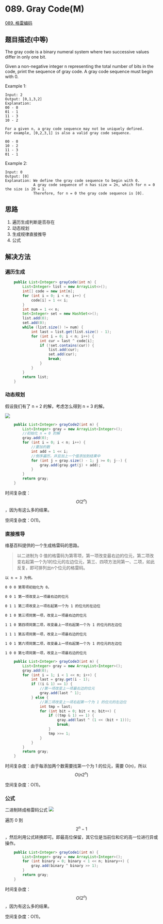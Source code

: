 # 089. Gray Code\(M\)

[089. 格雷编码](https://leetcode-cn.com/problems/gray-code/)

## 题目描述\(中等\)

The gray code is a binary numeral system where two successive values differ in only one bit.

Given a non-negative integer n representing the total number of bits in the code, print the sequence of gray code. A gray code sequence must begin with 0.

Example 1:

```
Input: 2
Output: [0,1,3,2]
Explanation:
00 - 0
01 - 1
11 - 3
10 - 2

For a given n, a gray code sequence may not be uniquely defined.
For example, [0,2,3,1] is also a valid gray code sequence.

00 - 0
10 - 2
11 - 3
01 - 1
```

Example 2:

```
Input: 0
Output: [0]
Explanation: We define the gray code sequence to begin with 0.
             A gray code sequence of n has size = 2n, which for n = 0 the size is 20 = 1.
             Therefore, for n = 0 the gray code sequence is [0].
```

## 思路

1. 遍历生成判断是否存在
2. 动态规划
3. 生成规律直接推导
4. 公式

## 解决方法

### 遍历生成

```java
    public List<Integer> grayCode(int n) {
        List<Integer> list = new ArrayList<>();
        int[] code = new int[n];
        for (int i = 0; i < n; i++) {
            code[i] = 1 << i;
        }
        int num = 1 << n;
        Set<Integer> set = new HashSet<>();
        list.add(0);
        set.add(0);
        while (list.size() != num) {
            int last = list.get(list.size() - 1);
            for (int i = 0; i < n; i++) {
                int cur = last ^ code[i];
                if (!set.contains(cur)) {
                    list.add(cur);
                    set.add(cur);
                    break;
                }
            }
        }
        return list;
    }
```

### 动态规划

假设我们有了 n = 2 的解，考虑怎么得到 n = 3 的解。

![](../assets/leetcode-note/001-100/089-s-2-1.png)

```java
    public List<Integer> grayCode2(int n) {
        List<Integer> gray = new ArrayList<Integer>();
        //初始化 n = 0 的解
        gray.add(0);
        for (int i = 0; i < n; i++) {
            //要加的数
            int add = 1 << i;
            //倒序遍历，并且加上一个值添加到结果中
            for (int j = gray.size() - 1; j >= 0; j--) {
                gray.add(gray.get(j) + add);
            }
        }
        return gray;
    }
```

时间复杂度：$$ O(2^n) $$，因为有这么多的结果。

空间复杂度：O\(1\)。

### 直接推导

维基百科提供的一个生成格雷码的思路。

> 以二进制为 0 值的格雷码为第零项，第一项改变最右边的位元，第二项改变右起第一个为1的位元的左边位元，第三、四项方法同第一、二项，如此反复，即可排列出n个位元的格雷码。

```
以 n = 3 为例。

0 0 0 第零项初始化为 0。

0 0 1 第一项改变上一项最右边的位元

0 1 1 第二项改变上一项右起第一个为 1 的位元的左边位

0 1 0 第三项同第一项，改变上一项最右边的位元

1 1 0 第四项同第二项，改变最上一项右起第一个为 1 的位元的左边位

1 1 1 第五项同第一项，改变上一项最右边的位元

1 0 1 第六项同第二项，改变最上一项右起第一个为 1 的位元的左边位

1 0 0 第七项同第一项，改变上一项最右边的位元
```

```java
    public List<Integer> grayCode3(int n) {
        List<Integer> gray = new ArrayList<Integer>();
        gray.add(0);
        for (int i = 1; i < 1 << n; i++) {
            int last = gray.get(i - 1);
            if ((i & 1) == 1) {
                //第一项改变上一项最右边的位元
                gray.add(last ^ 1);
            } else {
                //第二项改变上一项右起第一个为 1 的位元的左边位
                int tmp = last;
                for (int bit = 0; bit < n; bit++) {
                    if ((tmp & 1) == 1) {
                        gray.add(last ^ (1 << (bit + 1)));
                        break;
                    }
                    tmp >>= 1;
                }
            }
        }
        return gray;
    }
```

时间复杂度：由于每添加两个数需要找第一个为 1 的位元，需要 O\(n\)，所以 $$ O(n2^n) $$

空间复杂度：O\(1\)。

### 公式

二进制转成格雷码公式
![](../assets/leetcode-note/001-100/089-s-4-1.png)

遍历 0 到 $$ 2^n-1 $$，然后利用公式转换即可。即最高位保留，其它位是当前位和它的高一位进行异或操作。

```java
    public List<Integer> grayCode1(int n) {
        List<Integer> gray = new ArrayList<Integer>();
        for (int binary = 0; binary < 1 << n; binary++) {
            gray.add(binary ^ binary >> 1);
        }
        return gray;
    }

```
时间复杂度：$$ O(2^n) $$，因为有这么多的结果。

空间复杂度：O\(1\)。